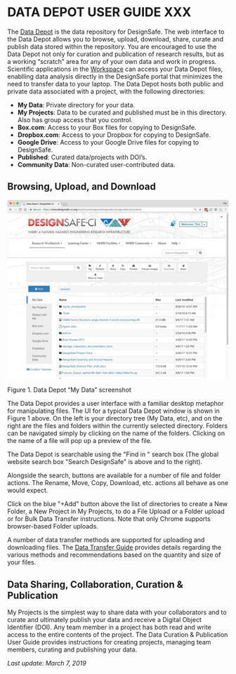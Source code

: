 # DATA DEPOT USER GUIDE XXX

The [Data Depot](https://www.designsafe-ci.org/data/browser/public/) is the data repository for DesignSafe. The web interface to the Data Depot allows you to browse, upload, download, share, curate and publish data stored within the repository. You are encouraged to use the Data Depot not only for curation and publication of research results, but as a working “scratch” area for any of your own data and work in progress. Scientific applications in the [Workspace](xxx) can access your Data Depot files, enablling data analysis directly in the DesignSafe portal that minimizes the need to transfer data to your laptop. The Data Depot hosts both public and private data associated with a project, with the following directories:

* **My Data**: Private directory for your data.
* **My Projects**: Data to be curated and published must be in this directory. Also has group access that you control.
* **Box.com**: Access to your Box files for copying to DesignSafe.
* **Dropbox.com**: Access to your Dropbox for copying to DesignSafe.
* **Google Drive**: Access to your Google Drive files for copying to DesignSafe.
* **Published**: Curated data/projects with DOI’s.
* **Community Data**: Non-curated user-contributed data.
 
## Browsing, Upload, and Download

![Figure 1. Data Depot](./imgs/datadepotfigure.jpg)

Figure 1. Data Depot “My Data” screenshot

The Data Depot provides a user interface with a familiar desktop metaphor for manipulating files. The UI for a typical Data Depot window is shown in Figure 1 above. On the left is your directory tree (My Data, etc), and on the right are the files and folders within the currently selected directory. Folders can be navigated simply by clicking on the name of the folders. Clicking on the name of a file will pop up a preview of the file. 

The Data Depot is searchable using the "Find in <DirectoryName>" search box  (The global website search box "Search DesignSafe" is above and to the right). 

Alongside the search, buttons are available for a number of file and folder actions. The Rename, Move, Copy, Download, etc. actions all behave as one would expect.

Click on the blue "+Add" button above the list of directories to create a New Folder, a New Project in My Projects, to do a File Upload or a Folder upload or for Bulk Data Transfer instructions. Note that only Chrome supports browser-based Folder uploads.

A number of data transfer methods are supported for uploading and downloading files. The [Data Transfer Guide](xxx) provides details regarding the various methods and recommendations based on the quantity and size of your files.

## Data Sharing, Collaboration, Curation & Publication

My Projects is the simplest way to share data with your collaborators and to curate and ultimately publish your data and receive a Digital Object Identifier (DOI). Any team member in a project has both read and write access to the entire contents of the project. The Data Curation & Publication User Guide provides instructions for creating projects, managing team members, curating and publishing your data.

*Last update: March 7, 2019*
